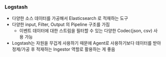 ### Logstash

- 다양한 소스 데이터를 가공해서 Elasticsearch 로 적재하는 도구
- 다양한 input, Filter, Output 의 Pipeline 구조를 가짐
    - 이벤트 데이터에 대한 스트림을 필터할 수 있는 다양한 Codec(json, csv) 사용 가능
- Logstash는 자원을 무겁게 사용하기 때문에 Agent로 사용하기보다 데이터를 받아 정제/가공 후 적재하는 Ingestor 역할로 활용하는 게 좋음



